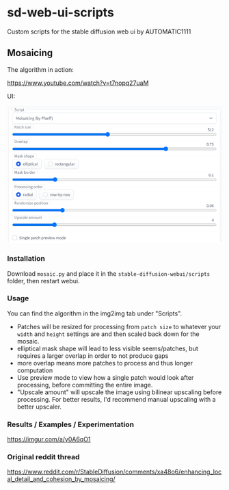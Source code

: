 # sd-web-ui-scripts
Custom scripts for the stable diffusion web ui by AUTOMATIC1111

## Mosaicing

The algorithm in action:

https://www.youtube.com/watch?v=t7nopq27uaM

UI:

![UI](/ui_0.2.png?raw=true "UI")

### Installation

Download `mosaic.py` and place it in the `stable-diffusion-webui/scripts` folder, then restart webui.

### Usage

You can find the algorithm in the img2img tab under "Scripts".

- Patches will be resized for processing from `patch size` to whatever your `width` and `height` settings are and then scaled back down for the mosaic.
- elliptical mask shape will lead to less visible seems/patches, but requires a larger overlap in order to not produce gaps
- more overlap means more patches to process and thus longer computation
- Use preview mode to view how a single patch would look after processing, before committing the entire image.
- "Upscale amount" will upscale the image using bilinear upscaling before processing. For better results, I'd recommend manual upscaling with a better upscaler.


### Results / Examples / Experimentation

https://imgur.com/a/y0A6qO1

### Original reddit thread

https://www.reddit.com/r/StableDiffusion/comments/xa48o6/enhancing_local_detail_and_cohesion_by_mosaicing/
